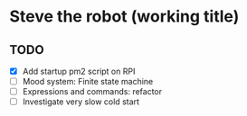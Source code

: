 # Steve the robot (working title)

## TODO

- [x] Add startup pm2 script on RPI
- [ ] Mood system: Finite state machine
- [ ] Expressions and commands: refactor
- [ ] Investigate very slow cold start